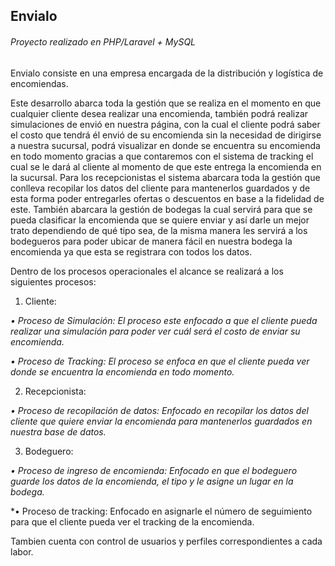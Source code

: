 ## Envialo

###### Proyecto realizado en PHP/Laravel + MySQL

Envialo consiste en una empresa encargada de la distribución y logística de encomiendas.

Este desarrollo abarca toda la gestión que se realiza en el momento en que cualquier cliente desea realizar una encomienda, también podrá realizar simulaciones de envió en nuestra página, con la cual el cliente podrá saber el costo que tendrá él envió de su encomienda sin la necesidad de dirigirse a nuestra sucursal, podrá visualizar en donde se encuentra su encomienda en todo momento gracias a que contaremos con el sistema de tracking el cual se le dará al cliente al momento de que este entrega la encomienda en la sucursal.
Para los recepcionistas el sistema abarcara toda la gestión que conlleva recopilar los datos del cliente para mantenerlos guardados y de esta forma poder entregarles ofertas o descuentos en base a la fidelidad de este.
También abarcara la gestión de bodegas la cual servirá para que se pueda clasificar la encomienda que se quiere enviar y así darle un mejor trato dependiendo de qué tipo sea, de la misma manera les servirá a los bodegueros para poder ubicar de manera fácil en nuestra bodega la encomienda ya que esta se registrara con todos los datos.

Dentro de los procesos operacionales el alcance se realizará a los siguientes procesos:

1. Cliente:

*•	Proceso de Simulación: El proceso este enfocado a que el cliente pueda realizar una simulación para poder ver cuál será el costo de enviar su encomienda.*

*•	Proceso de Tracking: El proceso se enfoca en que el cliente pueda ver donde se encuentra la encomienda en todo momento.*

2. Recepcionista:

*•	Proceso de recopilación de datos: Enfocado en recopilar los datos del cliente que quiere enviar la encomienda para mantenerlos guardados en nuestra base de datos.*

3. Bodeguero:

*•	Proceso de ingreso de encomienda: Enfocado en que el bodeguero guarde los datos de la encomienda, el tipo y le asigne un lugar en la bodega.*

*•	Proceso de tracking: Enfocado en asignarle el número de seguimiento para que el cliente pueda ver el tracking de la encomienda.

Tambien cuenta con control de usuarios y perfiles correspondientes a cada labor.
